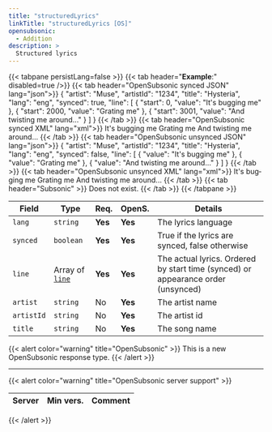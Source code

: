 ```yaml
---
title: "structuredLyrics"
linkTitle: "structuredLyrics [OS]"
opensubsonic:
  - Addition
description: >
  Structured lyrics
---
```


{{< tabpane persistLang=false >}}
{{< tab header="**Example**:" disabled=true />}}
{{< tab header="OpenSubsonic synced JSON" lang="json">}}
{
  "artist": "Muse",
  "artistId": "1234",
  "title": "Hysteria",
  "lang": "eng",
  "synced": true,
  "line": [
    {
      "start": 0,
      "value": "It's bugging me"
    },
    {
      "start": 2000,
      "value": "Grating me"
    },
    {
      "start": 3001,
      "value": "And twisting me around..."
    }
  ]
}
{{< /tab >}}
{{< tab header="OpenSubsonic synced XML" lang="xml">}}
<structuredLyrics artist="Muse" artistId="1234" title="Hysteria" lang="en" synced="true">
  <line start="0">It's bugging me</line>
  <line start="2000">Grating me</line>
  <line start="3001">And twisting me around...</line>
</structuredLyrics>
{{< /tab >}}
{{< tab header="OpenSubsonic unsynced JSON" lang="json">}}
{
  "artist": "Muse",
  "artistId": "1234",
  "title": "Hysteria",
  "lang": "eng",
  "synced": false,
  "line": [
    {
      "value": "It's bugging me"
    },
    {
      "value": "Grating me"
    },
    {
      "value": "And twisting me around..."
    }
  ]
}
{{< /tab >}}
{{< tab header="OpenSubsonic unsynced XML" lang="xml">}}
<structuredLyrics artist="Muse" artistId="1234" title="Hysteria" lang="en" synced="true">
  <line>It's bugging me</line>
  <line>Grating me</line>
  <line>And twisting me around...</line>
</structuredLyrics>
{{< /tab >}}
{{< tab header="Subsonic"  >}}
Does not exist.
{{< /tab >}}
{{< /tabpane >}}

| Field      | Type                       | Req.    | OpenS.  | Details                                                                          |
| ---------- | -------------------------- | ------- | ------- | -------------------------------------------------------------------------------- |
| `lang`     | `string`                   | **Yes** | **Yes** | The lyrics language                                                              |
| `synced`   | `boolean`                  | **Yes** | **Yes** | True if the lyrics are synced, false otherwise                                   |
| `line`     | Array of [`line`](../line) | **Yes** | **Yes** | The actual lyrics. Ordered by start time (synced) or appearance order (unsynced) |
| `artist`   | `string`                   | No      | **Yes** | The artist name                                                                  |
| `artistId` | `string`                   | No      | **Yes** | The artist id                                                                    |
| `title`    | `string`                   | No      | **Yes** | The song name                                                                    |

{{< alert color="warning" title="OpenSubsonic" >}}
This is a new OpenSubsonic response type.
{{< /alert >}}

---

{{< alert color="warning" title="OpenSubsonic server support" >}}

| Server | Min vers. | Comment |
| ------ | --------- | ------- |

{{< /alert >}}
